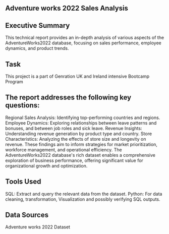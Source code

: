 ## Adventure works 2022 Sales Analysis

## Executive Summary
This technical report provides an in-depth analysis of various aspects of the AdventureWorks2022 database, focusing on sales performance, employee dynamics, and product trends.

## Task
This project is a part of Genration UK and Ireland intensive Bootcamp Program 

## The report addresses the following key questions:
Regional Sales Analysis: Identifying top-performing countries and regions.
Employee Dynamics: Exploring relationships between leave patterns and bonuses, and between job roles and sick leave.
Revenue Insights: Understanding revenue generation by product type and country.
Store Characteristics: Analyzing the effects of store size and longevity on revenue.
These findings aim to inform strategies for market prioritization, workforce management, and operational efficiency. The AdventureWorks2022 database's rich dataset enables a comprehensive exploration of business performance, offering significant value for organizational growth and optimization.

## Tools Used
SQL: Extract and query the relevant data from the dataset.
Python: For data cleaning, transformation, Visualization and possibly verifying SQL outputs.

## Data Sources
Adventure works 2022 Dataset
